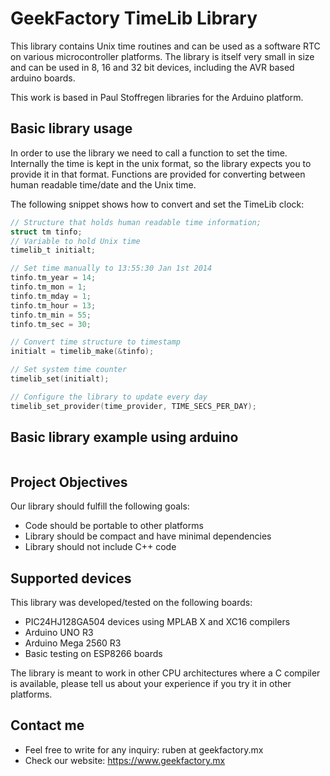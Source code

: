 # GeekFactory TimeLib Library #

This library contains Unix time routines and can be used as a software RTC on various microcontroller platforms. The library is itself very small in size and can be used in 8, 16 and 32 bit devices, including the AVR based arduino boards.

This work is based in Paul Stoffregen libraries for the Arduino platform.

## Basic library usage ##

In order to use the library we need to call a function to set the time. Internally the time is kept in the unix format, so the library expects you to provide it in that format. Functions are provided for converting between human readable time/date and the Unix time.

The following snippet shows how to convert and set the TimeLib clock:

```c
// Structure that holds human readable time information;
struct tm tinfo;
// Variable to hold Unix time
timelib_t initialt;

// Set time manually to 13:55:30 Jan 1st 2014
tinfo.tm_year = 14;
tinfo.tm_mon = 1;
tinfo.tm_mday = 1;
tinfo.tm_hour = 13;
tinfo.tm_min = 55;
tinfo.tm_sec = 30;

// Convert time structure to timestamp
initialt = timelib_make(&tinfo);

// Set system time counter
timelib_set(initialt);

// Configure the library to update every day
timelib_set_provider(time_provider, TIME_SECS_PER_DAY);
```

## Basic library example using arduino ##

```cpp

```

## Project Objectives ##

Our library should fulfill the following goals:

* Code should be portable to other platforms
* Library should be compact and have minimal dependencies
* Library should not include C++ code


## Supported devices ##

This library was developed/tested on the following boards:

* PIC24HJ128GA504 devices using MPLAB X and XC16 compilers
* Arduino UNO R3
* Arduino Mega 2560 R3
* Basic testing on ESP8266 boards

The library is meant to work in other CPU architectures where a C compiler is available, please tell us about your experience if you try it in other platforms.

## Contact me ##

* Feel free to write for any inquiry: ruben at geekfactory.mx
* Check our website: https://www.geekfactory.mx
